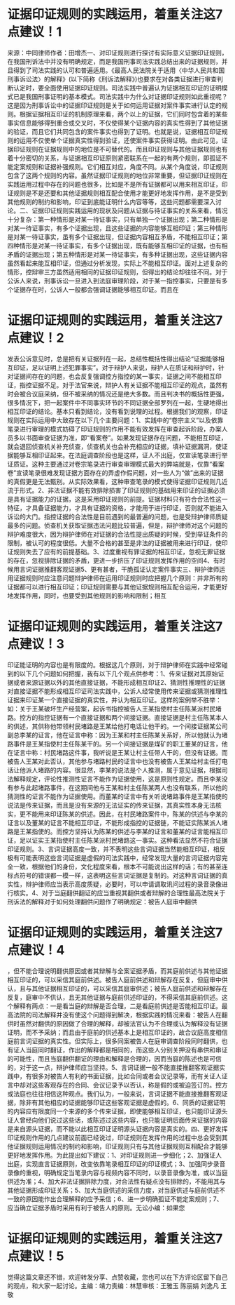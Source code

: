 # 证据印证规则的实践运用，着重关注这7点建议！1

来源：中同律师作者：田增杰一、对印证规则进行探讨有实际意义证据印证规则，在我国刑诉法中并没有明确规定，而是我国刑事司法实践总结出来的证据规则，并且得到了司法实践的认可和普遍适用。《最高人民法院关于适用〈中华人民共和国刑事诉讼法〉的解释》(以下简称《刑诉法解释》)也要求在对各类证据进行审查判断认定时，要全面使用证据印证规则。司法实践中普遍认为证据相互印证的证明模式已是我国刑事证明的基本模式。司法实践中为什么对证据印证规则如此重视呢？这是因为刑事诉讼中的证据印证规则是关于如何运用证据对案件事实进行认定的规则。根据证据相互印证的机制原理来看，两个以上的证据，它们同时包含着的某些事实信息能够得到重合或交叉时，不仅使得某个证据内容的真实性得到了其他证据的验证，而且它们共同包含的案件事实也得到了证明。也就是说，证据相互印证规则的运用不仅使单个证据真实性得到验证，还使案件事实获得证明。由此可见，证据印证规则在证据规则中的地位是不可替代的。而且印证规则与其他证据规则也有着十分密切的关系，与证据相互印证原则紧密联系在一起的有两个规则，即孤证不能定案规则和证据补强规则。它们相互对应，角度不同。从某个角度说，印证规则包含了这两个规则的内容。虽然证据印证规则的地位非常重要，但证据印证规则在实践运用过程中存在的问题也很多，比如是不是所有证据都可以用来相互印证，印证规则是不是还要和其他证据规则相互配合使用才能更好地发挥作用，是不是受到其他规则的制约和影响，印证到底能证明什么内容等等，这些问题都需要深入讨论。二、证据印证规则实践运用的现状及问题从证据与待证事实的关系来看，情况十分复杂：第一种情形是对某一待证事实，只有单独一个证据出现；第二种情形是对某一待证事实，有多个证据出现，且这些证据的内容能够互相印证；第三种情形是对某一待证事实，虽有多个证据出现，但证据内容相互矛盾，不能相互印证；第四种情形是对某一待证事实，有多个证据出现，既有能够互相印证的证据，也有相矛盾的证据出现；第五种情形是对某一待证事实，有多种证据出现，这些证据内容虽然看起来能互相印证，但通过分析发现，实际上不能相互印证。面对上述复杂的情形，控辩审三方虽然适用相同的证据印证规则，但得出的结论却往往不同。对于公诉人来说，刑事诉讼一旦进入到法庭审理阶段，对于某一指控事实，只要是有多个证据存在时，公诉人一般都会强调证据能够相互印证。而且在

# 证据印证规则的实践运用，着重关注这7点建议！2

发表公诉意见时，总是把有关证据列在一起，总结性概括性得出结论“证据能够相互印证，足以证明上述犯罪事实”。对于辩护人来说，辩护人在质证和辩护时，针对证据间存在的问题，也会反复强调控方指控的某一事实，证据之间不能相互印证，指控证据不足。对于法官来说，辩护人有关证据不能相互印证的观点，虽然有时会被合议庭采纳，但不被采纳的情况还是绝大多数。而且判决书的概括性更强，很多情况下，把一起案件中不同事实环节的不同证据全部罗列在一起，生硬地得出相互印证的结论。基本只看到结论，没有看到说理的过程。根据我们的观察，印证规则在实际运用中大致存在以下几个主要问题：1、实践中的“卷宗主义”以及依靠笔录进行审理的模式妨碍了印证规则的作用不能有效发挥在审查起诉阶段，办案人员多以书面审查证据为准，即“看案卷”。如果发现证据存在问题，不能相互印证，就会退回侦查机关补充侦查，侦查机关也会补充相应的证据，填补证据漏洞，使证据能够互相印证起来。在法庭调查阶段也是这样，证人不出庭，仅宣读笔录进行举证质证。这种主要通过对卷宗笔录进行审查审理模式最大的弊端就是，仅靠“看案卷”宣读笔录很难发现证据方面存在的弄虚作假问题，对一些人为“做”出来的证据的真假更是无法甄别。从实际效果看，这种审查笔录的模式使得证据印证规则几近流于形式。2、非法证据不能有效排除损害了印证规则的基础用来印证的证据必须是具有证据能力的证据，这是采用印证规则的前提。证据材料只有符合合法性这一特征，才具备证据能力，才具有证据的资格，才能用于进行印证，否则就不能进入诉讼的大门。指控证据的合法性是目前遇到的最普遍的问题，也是受辩护律师质疑最多的问题。侦查机关获取证据违法问题比较普遍，但是，辩护律师对这个问题的辩护难度很大，因为辩护律师在对证据的合法性提出质疑的时候，受到举证条件的限制，被认可的程度很低。大量不合格的甚至是非法的证据被用来进行印证，使印证规则失去了应有的前提基础。3、过度重视有罪证据的相互印证，忽视无罪证据的存在，忽视排除证据的矛盾，更进一步挤压了印证规则发挥作用的空间4、有时候用言词证据推翻客观证据5、更有甚者，干脆孤证认定案件事实三、辩护律师运用证据规则时应注意问题辩护律师在运用印证规则时应把握几个原则：并非所有的证据都可以进行相互印证；印证规则需要与其他证据规则相互配合运用，才能更好地发挥作用，同时，也要受到其他规则的影响和限制；相互

# 证据印证规则的实践运用，着重关注这7点建议！3

印证能证明的内容也是有限度的。根据这几个原则，对于辩护律师在实践中经常碰到的以下几个问题如何把握，我有以下几个观点供参考：1、传来证据对其原始证据或者来源证据以外的其他直接证据，不能形成相互印证2、猜测性推理性的证据对直接证据不能形成相互印证司法实践中，公诉人经常使用传来证据或猜测推理性证据来印证某一个直接证据的真实性，并认为相互印证。这样的案例举不胜举：如：关于王某破坏生产经营案，起诉书指控被告人王某指使村主任陈某派村民堵路。控方的指控证据有一个直接证据和两个间接证据。直接证据是村主任陈某本人的供述，其供称他带领村民堵路是王某给他打电话让他干的。一个间接证据某公司副总李某的证言，他在证言中称：因为王某和村主任陈某关系好，所以他就认为堵路事件是王某指使村主任陈某干的。另一个间接证据是煤矿的职工董某的证言，他在证言中称：村民堵路这件事，我听说是王某让村主任带人干的，但没有证据。而被告人王某对此否认，其他参与堵路村民的证言中也没有被告人王某给村主任打电话让他派人堵路的内容。很显然，李某的说法是个人推测，属于意见证据，根据司法解释规定，评论性推测性证言不能作为证据使用，这是原则性规定。而且李某没有参与此起堵路事件，在这期间他与王某和村主任陈某两人也没有联系，所以他的猜测性的证言不能作为证据使用。而董某的证言中有关听说堵路事件是王某指使的说法是传来证据，而且是没有来源的无法证实的传来证据，其真实性本身无法核实，更不能用来印证陈某的供述。因此，在村民堵路案件中，陈某的供述与李某的证言以及董某的证言不能相互印证，不能形成指控的证据链，不能证实陈某派人堵路是王某指使的。而控方坚持认为陈某的供述与李某的证言和董某的证言能相互印证，足以证实王某指使村主任陈某派村民堵路这一事实。这种看法显然不符合证据印证规则。3、言词证据高度一致，并不表明这些言词证据当然能相互印证，相反极有可能表明这些言词证据是虚假的司法实践中，经常发现大量的言词证据内容完全一致，根据他们的身份，文化程度来看，根本不可能说出这样的话；有的甚至连标点符号的错误都一模一样，这表明这些言词证据是复制的。对这种言词证据的真实性，辩护律师应当表示高度质疑，必要时，可以申请调取讯问过程的录音录像进行核实。4、对于当庭翻供翻证的应当重视其翻供或者辩解的合理性最高法院关于刑诉法的解释对于如何处理翻供问题作了明确规定：被告人庭审中翻供

# 证据印证规则的实践运用，着重关注这7点建议！4

，但不能合理说明翻供原因或者其辩解与全案证据矛盾，而其庭前供述与其他证据相互印证的，可以采信其庭前供述。被告人庭前供述和辩解存在反复，但庭审中供认，且与其他证据相互印证的，可以采信其庭审供述；被告人庭前供述和辩解存在反复，庭审中不供认，且无其他证据与庭前供述印证的，不得采信其庭前供述。这个解释有两点：一是看当庭的辩解是否合理，二是看庭前供述是否能相互印证。最高法院的司法解释并没有使这个问题得到解决，根据实践的情况来看：被告人在翻供时虽然对翻供的原因做了合理的解释，却被法官认为不合理或认为解释没有证据证明，而不予采纳；而且由于庭前的供述基本上是相互印证的，故合议庭高度相信庭前言词证据的真实性。但实际上，很多同案被告人在庭审调查阶段同时翻供，也有证人当庭同时翻证，作出的解释都是相同的，而这些人分别关押没有串供和串证的可能性，而且当庭翻供翻证的理由和解释是合理的，因而当庭的陈述也是可信的，对于这一点，辩护律师应当坚持。5、言词证据一般不能直接推翻客观证据实践中，有很多对被告人有利的书面证据，比如合同或者会议记录等，而有关证人证言中却对这些客观存在的合同、会议记录予以否认，称是假的或被迫签订的。控方或法庭也往往相信这种观点。我们认为，一般来说，言词证据不能直接推翻客观证据，除非有其他相应的证据能够印证这些客观证据是虚假的。6、同质的证据证明的内容应有限度同一个来源的多个传来证据，即使能够相互印证，也只能印证源头证人曾经向他们说过这些话，或陈述过这些内容，也只能证明后面传来证据的内容是来自源头证据，而不能以此相互印证证明源头证据内容是真实的。四、更好发挥印证规则作用的几点建议前面已经说过，印证规则在发挥作用的过程中总会受到其他证据规则运用情况的制约和影响，印证规则只有与其他证据规则互相配合才能够更好地发挥作用。为此提出如下建议：1、对印证规则进一步细化；2、加强证人出庭，实现直言证据原则，改变依靠笔录相互印证的印证模式；3、加强同步录音录像的重视，明确规定当笔录内容与视频内容不同时，以录音录像为准，或以当庭供述为准；4、加大非法证据排除力度，对合法性有疑点没有排除的，不能用其与其他证据形成印证关系；5、加大当庭供述的采信力度，对当庭供述与庭前供述不一致的原因能作出合理解释的应予采信；6、进一步明确孤证不能定案规则；7、应当确立证据矛盾时采用有利于被告人的原则。无讼小编：如果您

# 证据印证规则的实践运用，着重关注这7点建议！5

觉得这篇文章还不错，欢迎转发分享、点赞收藏，您也可以在下方评论区留下自己的观点，和大家一起讨论。主编：靖力责编：林慧审核：王雅玉 陈丽娟 刘逸凡 王敬

